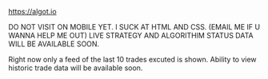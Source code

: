 https://algot.io

DO NOT VISIT ON MOBILE YET.
I SUCK AT HTML AND CSS. (EMAIL ME IF U WANNA HELP ME OUT)
LIVE STRATEGY AND ALGORITHIM STATUS DATA WILL BE AVAILABLE SOON.

Right now only a feed of the last 10 trades excuted is shown. Ability to view historic trade data will be available soon.
